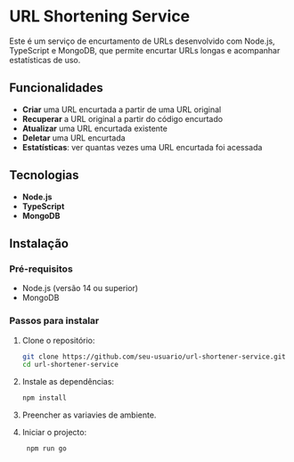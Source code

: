 # URL Shortening Service

Este é um serviço de encurtamento de URLs desenvolvido com Node.js, TypeScript e MongoDB, que permite encurtar URLs longas e acompanhar estatísticas de uso.

## Funcionalidades

- **Criar** uma URL encurtada a partir de uma URL original
- **Recuperar** a URL original a partir do código encurtado
- **Atualizar** uma URL encurtada existente
- **Deletar** uma URL encurtada
- **Estatísticas**: ver quantas vezes uma URL encurtada foi acessada

## Tecnologias

- **Node.js**
- **TypeScript**
- **MongoDB**

## Instalação

### Pré-requisitos

- Node.js (versão 14 ou superior)
- MongoDB

### Passos para instalar

1. Clone o repositório:

   ```bash
   git clone https://github.com/seu-usuario/url-shortener-service.git
   cd url-shortener-service
2. Instale as dependências:
   ```bash
   npm install
   
3. Preencher as variavies de ambiente.
4. Iniciar o projecto:
    ```bash
     npm run go
